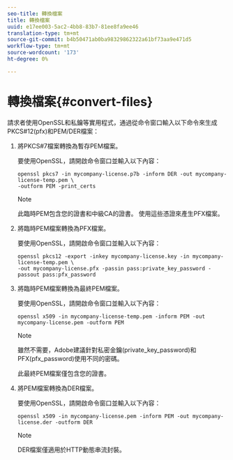 ```yaml
---
seo-title: 轉換檔案
title: 轉換檔案
uuid: e17ee003-5ac2-4bb8-83b7-81ee8fa9ee46
translation-type: tm+mt
source-git-commit: b4b50471ab0ba98329862322a61bf73aa9e471d5
workflow-type: tm+mt
source-wordcount: '173'
ht-degree: 0%

---
```



# 轉換檔案{#convert-files}

請求者使用OpenSSL和私鑰等實用程式，通過從命令窗口輸入以下命令來生成PKCS#12(pfx)和PEM/DER檔案：

1. 將PKCS#7檔案轉換為暫存PEM檔案。

   要使用OpenSSL，請開啟命令窗口並輸入以下內容：

   ```
   openssl pkcs7 -in mycompany-license.p7b -inform DER -out mycompany-license-temp.pem \ 
   -outform PEM -print_certs 
   ```

   >[!NOTE]
   >
   >此臨時PEM包含您的證書和中級CA的證書。 使用這些憑證來產生PFX檔案。

1. 將臨時PEM檔案轉換為PFX檔案。

   要使用OpenSSL，請開啟命令窗口並輸入以下內容：

   ```
   openssl pkcs12 -export -inkey mycompany-license.key -in mycompany-license-temp.pem \ 
   -out mycompany-license.pfx -passin pass:private_key_password -passout pass:pfx_password 
   ```

1. 將臨時PEM檔案轉換為最終PEM檔案。

   要使用OpenSSL，請開啟命令窗口並輸入以下內容：

   ```
   openssl x509 -in mycompany-license-temp.pem -inform PEM -out mycompany-license.pem -outform PEM 
   ```

   >[!NOTE]
   >
   >雖然不需要，Adobe建議針對私密金鑰(private_key_password)和PFX(pfx_password)使用不同的密碼。

   此最終PEM檔案僅包含您的證書。

1. 將PEM檔案轉換為DER檔案。

   要使用OpenSSL，請開啟命令窗口並輸入以下內容：

   ```
   openssl x509 -in mycompany-license.pem -inform PEM -out mycompany-license.der -outform DER 
   ```

   >[!NOTE]
   >
   >DER檔案僅適用於HTTP動態串流封裝。

